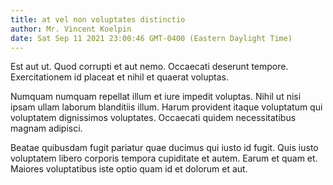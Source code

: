 ```yaml
---
title: at vel non voluptates distinctio
author: Mr. Vincent Koelpin
date: Sat Sep 11 2021 23:00:46 GMT-0400 (Eastern Daylight Time)
---
```

Est aut ut. Quod corrupti et aut nemo. Occaecati deserunt tempore. Exercitationem id placeat et nihil et quaerat voluptas.

 Numquam numquam repellat illum et iure impedit voluptas. Nihil ut nisi ipsam ullam laborum blanditiis illum. Harum provident itaque voluptatum qui voluptatem dignissimos voluptates. Occaecati quidem necessitatibus magnam adipisci.

 Beatae quibusdam fugit pariatur quae ducimus qui iusto id fugit. Quis iusto voluptatem libero corporis tempora cupiditate et autem. Earum et quam et. Maiores voluptatibus iste optio quam id et dolorum et aut.